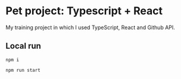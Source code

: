 # Pet project: Typescript + React

My training project in which I used TypeScript, React and Github API.

## Local run

``
npm i
``

``
npm run start
``
